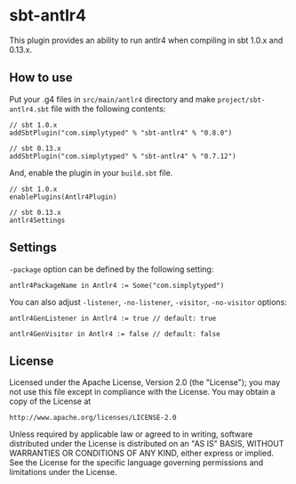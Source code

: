 # sbt-antlr4

This plugin provides an ability to run antlr4 when compiling in sbt 1.0.x and 0.13.x.

## How to use

Put your .g4 files in `src/main/antlr4` directory and make `project/sbt-antlr4.sbt`
file with the following contents:

    // sbt 1.0.x
    addSbtPlugin("com.simplytyped" % "sbt-antlr4" % "0.8.0")

    // sbt 0.13.x
    addSbtPlugin("com.simplytyped" % "sbt-antlr4" % "0.7.12")

And, enable the plugin in your `build.sbt` file.

    // sbt 1.0.x
    enablePlugins(Antlr4Plugin)

    // sbt 0.13.x
    antlr4Settings

## Settings

`-package` option can be defined by the following setting:

    antlr4PackageName in Antlr4 := Some("com.simplytyped")

You can also adjust `-listener`, `-no-listener`, `-visitor`, `-no-visitor` options:

    antlr4GenListener in Antlr4 := true // default: true

    antlr4GenVisitor in Antlr4 := false // default: false
 
## License

Licensed under the Apache License, Version 2.0 (the "License");
you may not use this file except in compliance with the License.
You may obtain a copy of the License at

    http://www.apache.org/licenses/LICENSE-2.0

Unless required by applicable law or agreed to in writing, software
distributed under the License is distributed on an "AS IS" BASIS,
WITHOUT WARRANTIES OR CONDITIONS OF ANY KIND, either express or implied.
See the License for the specific language governing permissions and
limitations under the License.
